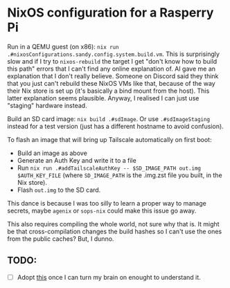 # NixOS configuration for a Rasperry Pi

Run in a QEMU guest (on x86): `nix run .#nixosConfigurations.sandy.config.system.build.vm`.
This is surprisingly slow and if I try to `nixos-rebuild` the target I get
"don't know how to build this path" errors that I can't find any online
explanation of. AI gave me an explanation that I don't really believe. Someone
on Discord said they think that you just can't rebuild these NixOS VMs like
that, because of the way their Nix store is set up (it's basically a bind mount
from the host). This latter explanation seems plausible. Anyway, I realised I
can just use "staging" hardware instead.

Build an SD card image: `nix build
.#sdImage`. Or use `.#sdImageStaging`
instead for a test version (just has a different hostname to avoid confusion).

To flash an image that will bring up Tailscale automatically on first boot:

- Build an image as above
- Generate an Auth Key and write it to a file
- Run `nix run .#addTailscaleAuthKey -- $SD_IMAGE_PATH out.img $AUTH_KEY_FILE`
  (where `SD_IMAGE_PATH` is the .img.zst file you built, in the Nix store).
- Flash `out.img` to the SD card.

This dance is because I was too silly to learn a proper way to manage secrets,
maybe `agenix` or `sops-nix` could make this issue go away.

This also requires compiling the whole world, not sure why that is. It might be
that cross-compilation changes the build hashes so I can't use the ones from the
public caches? But, I dunno.

## TODO:

- [ ] Adopt
  [this](https://github.com/femtodata/nix-utils/blob/d18e28bd23f7b6686565ea96a8786fccde12ec13/modules/switch-fix.nix)
  once I can turn my brain on enought to understand it.